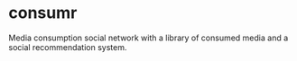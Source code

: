 consumr
=======

Media consumption social network with a library of consumed media and a social recommendation system.
